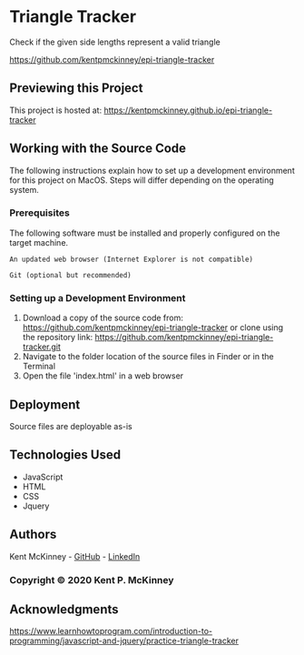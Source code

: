 <!-- Category: Epicodus;HTML/CSS/JS -->
# Triangle Tracker

Check if the given side lengths represent a valid triangle

https://github.com/kentpmckinney/epi-triangle-tracker

## Previewing this Project

This project is hosted at: https://kentpmckinney.github.io/epi-triangle-tracker

## Working with the Source Code

The following instructions explain how to set up a development environment for this project on MacOS. Steps will differ depending on the operating system.

### Prerequisites

The following software must be installed and properly configured on the target machine. 

```
An updated web browser (Internet Explorer is not compatible)
```
```
Git (optional but recommended)
```

### Setting up a Development Environment

1. Download a copy of the source code from: https://github.com/kentpmckinney/epi-triangle-tracker
   or clone using the repository link: https://github.com/kentpmckinney/epi-triangle-tracker.git
2. Navigate to the folder location of the source files in Finder or in the Terminal
3. Open the file 'index.html' in a web browser

## Deployment

Source files are deployable as-is

## Technologies Used

* JavaScript
* HTML
* CSS
* Jquery

## Authors

Kent McKinney - [GitHub](https://github.com/kentpmckinney) - [LinkedIn](https://www.linkedin.com/in/kentpmckinney/)

### Copyright &copy; 2020 Kent P. McKinney

## Acknowledgments

https://www.learnhowtoprogram.com/introduction-to-programming/javascript-and-jquery/practice-triangle-tracker
